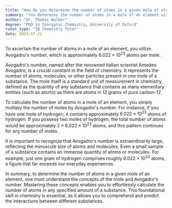 ```yaml
---
title: "How do you determine the number of atoms in a given mole of element?"
summary: "You determine the number of atoms in a mole of an element using Avogadro's number, which is approximately 6.022 x 10^23 atoms/mole."
author: "Dr. Thomas Walker"
degree: "PhD in Inorganic Chemistry, University of Oxford"
tutor_type: "IB Chemistry Tutor"
date: 2024-07-22
---
```


To ascertain the number of atoms in a mole of an element, you utilize Avogadro's number, which is approximately $6.022 \times 10^{23}$ atoms per mole.

Avogadro's number, named after the renowned Italian scientist Amedeo Avogadro, is a crucial constant in the field of chemistry. It represents the number of atoms, molecules, or other particles present in one mole of a substance. The mole itself is a standard unit of measurement in chemistry, defined as the quantity of any substance that contains as many elementary entities (such as atoms) as there are atoms in $12$ grams of pure carbon-12.

To calculate the number of atoms in a mole of an element, you simply multiply the number of moles by Avogadro's number. For instance, if you have one mole of hydrogen, it contains approximately $6.022 \times 10^{23}$ atoms of hydrogen. If you possess two moles of hydrogen, the total number of atoms would be approximately $2 \times 6.022 \times 10^{23}$ atoms, and this pattern continues for any number of moles.

It is important to recognize that Avogadro's number is extraordinarily large, reflecting the minuscule size of atoms and molecules. Even a small sample of a substance contains an immense quantity of atoms or molecules. For example, just one gram of hydrogen comprises roughly $6.022 \times 10^{23}$ atoms, a figure that far exceeds our everyday experiences.

In summary, to determine the number of atoms in a given mole of an element, one must understand the concepts of the mole and Avogadro's number. Mastering these concepts enables you to effortlessly calculate the number of atoms in any specified amount of a substance. This foundational skill in chemistry is essential, as it allows you to comprehend and predict the interactions between different substances.
    